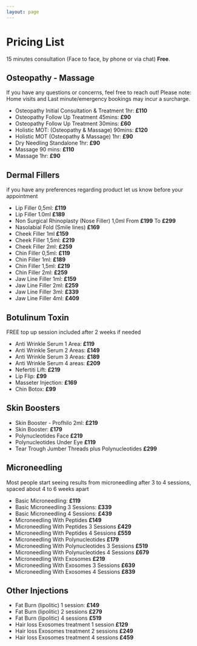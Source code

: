 ```yaml
---
layout: page
---
```

# Pricing List
15 minutes consultation (Face to face, by phone or  via chat) **Free**.

## Osteopathy - Massage
If you have any questions or concerns, feel free to reach out! Please note: Home visits and Last minute/emergency bookings may incur a surcharge.
- Osteopathy Initial Consultation & Treatment 1hr: **£110**
- Osteopathy Follow Up Treatment 45mins: **£90**
- Osteopathy Follow Up Treatment 30mins: **£60**
- Holistic MOT: (Osteopathy & Massage) 90mins: **£120**
- Holistic MOT (Osteopathy & Massage) 1hr: **£90**
- Dry Needling Standalone 1hr: **£90**
- Massage 90 mins: **£110**
- Massage 1hr: **£90**

## Dermal Fillers
if you have any preferences regarding product let us know before your appointment
- Lip Filler 0,5ml: **£119**
- Lip Filler 1.0ml **£189**
- Non Surgical Rhinoplasty (Nose Filler) 1,0ml From **£199** To **£299**
- Nasolabial Fold (Smile lines) **£169**
- Cheek Filler 1ml **£159**
- Cheek Filler 1,5ml: **£219**
- Cheek Filler 2ml: **£259**
- Chin Filler 0,5ml: **£119**
- Chin Filler 1ml: **£189**
- Chin Filler 1,5ml: **£219**
- Chin Filler 2ml: **£259**
- Jaw Line Filler 1ml: **£159**
- Jaw Line Filler 2ml: **£259**
- Jaw Line Filler 3ml: **£339**
- Jaw Line Filler 4ml: **£409**

## Botulinum Toxin
FREE top up session included after 2 weeks if needed
- Anti Wrinkle Serum 1 Area: **£119**
- Anti Wrinkle Serum 2 Areas: **£149**
- Anti Wrinkle Serum 3 Areas: **£189**
- Anti Wrinkle Serum 4 areas: **£209**
- Nefertiti Lift: **£219**
- Lip Flip: **£99**
- Masseter Injection: **£169**
- Chin Botox: **£99**

## Skin Boosters
- Skin Booster - Profhilo 2ml: **£219**
- Skin Booster: **£179**
- Polynucleotides Face **£219**
- Polynucleotides Under Eye **£119**
- Tear Trough Jumber Threads plus Polynucleotides **£299**

## Microneedling
Most people start seeing results from microneedling after 3 to 4 sessions, spaced about 4 to 6 weeks apart
- Basic Microneedling: **£119**
- Basic Microneedling 3 Sessions: **£339**
- Basic Microneedling 4 Sessions: **£439**
- Microneedling With Peptides **£149**
- Microneedling With Peptides 3 Sessions **£429**
- Microneedling With Peptides 4 Sessions **£559**
- Microneedling With Polynucleotides **£179**
- Microneedling With Polynucleotides 3 Sessions **£519**
- Microneedling With Polynucleotides 4 Sessions **£679**
- Microneedling With Exosomes **£219**
- Microneedling With Exosomes 3 Sessions **£639**
- Microneedling With Exosomes 4 Sessions **£839**

## Other Injections
- Fat Burn (lipolitic) 1 session: **£149**
- Fat Burn (lipolitic) 2 sessions **£279**
- Fat Burn (lipolitic) 4 sessions **£519**
- Hair loss Exosomes treatment 1 session **£129**
- Hair loss Exosomes treatment 2 sessions **£249**
- Hair loss Exosomes treatment 4 sessions **£459**






